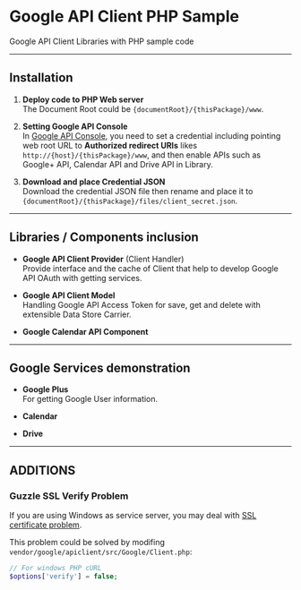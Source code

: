 Google API Client PHP Sample
============================

Google API Client Libraries with PHP sample code




---

Installation
------------

1. **Deploy code to PHP Web server**  
  The Document Root could be `{documentRoot}/{thisPackage}/www`.

2. **Setting Google API Console**  
  In [Google API Console](https://console.developers.google.com), you need to set a credential including pointing web root URL to **Authorized redirect URIs** likes `http://{host}/{thisPackage}/www`, and then enable APIs such as Google+ API, Calendar API and Drive API in Library.

3. **Download and place Credential JSON**  
  Download the credential JSON file then rename and place it to `{documentRoot}/{thisPackage}/files/client_secret.json`.

---

Libraries / Components inclusion
--------------------------------

- **Google API Client Provider** (Client Handler)  
  Provide interface and the cache of Client that help to develop Google API OAuth with getting services.
  
- **Google API Client Model**  
  Handling Google API Access Token for save, get and delete with extensible Data Store Carrier.
  
- **Google Calendar API Component**  

---

Google Services demonstration
-----------------------------

- **Google Plus**  
  For getting Google User information.
    
- **Calendar**

- **Drive**

---

ADDITIONS
---------


### Guzzle SSL Verify Problem

If you are using Windows as service server, you may deal with [SSL certificate problem](https://github.com/guzzle/guzzle/issues/394).

This problem could be solved by modifing `vendor/google/apiclient/src/Google/Client.php`:

```php
// For windows PHP cURL
$options['verify'] = false;
```
